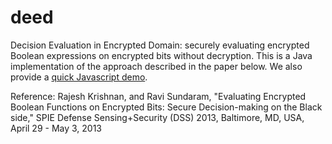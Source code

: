 deed
====

Decision Evaluation in Encrypted Domain: securely evaluating encrypted Boolean expressions on encrypted bits without decryption. This is a Java implementation of the approach described in the paper below. We also provide a [quick Javascript demo](https://rajesh-krishnan/deed/jsm/jsmdemo.html).

Reference:
Rajesh Krishnan, and Ravi Sundaram, "Evaluating Encrypted Boolean Functions 
on Encrypted Bits: Secure Decision-making on the Black side," SPIE Defense
Sensing+Security (DSS) 2013, Baltimore, MD, USA, April 29 - May 3, 2013 

